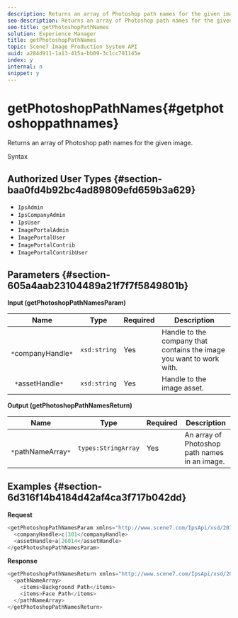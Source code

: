 ```yaml
---
description: Returns an array of Photoshop path names for the given image.
seo-description: Returns an array of Photoshop path names for the given image.
seo-title: getPhotoshopPathNames
solution: Experience Manager
title: getPhotoshopPathNames
topic: Scene7 Image Production System API
uuid: a284d911-1a13-415a-bb09-3c1cc701145e
index: y
internal: n
snippet: y
---
```


# getPhotoshopPathNames{#getphotoshoppathnames}

Returns an array of Photoshop path names for the given image.

 Syntax 

## Authorized User Types {#section-baa0fd4b92bc4ad89809efd659b3a629}

* `IpsAdmin` 
* `IpsCompanyAdmin` 
* `IpsUser` 
* `ImagePortalAdmin` 
* `ImagePortalUser` 
* `ImagePortalContrib` 
* `ImagePortalContribUser`

## Parameters {#section-605a4aab23104489a21f7f7f5849801b}

**Input (getPhotoshopPathNamesParam)** 

|  Name  | Type  | Required  | Description  |
|---|---|---|---|
|  ` *`companyHandle`*`  | `xsd:string`  | Yes  | Handle to the company that contains the image you want to work with.  |
|  ` *`assetHandle`*`  | `xsd:string`  | Yes  | Handle to the image asset.  |

**Output (getPhotoshopPathNamesReturn)** 

|  Name  | Type  | Required  | Description  |
|---|---|---|---|
|  ` *`pathNameArray`*`  | `types:StringArray`  | Yes  | An array of Photoshop path names in an image.  |

## Examples {#section-6d316f14b4184d42af4ca3f717b042dd}

**Request** 

```java
<getPhotoshopPathNamesParam xmlns="http://www.scene7.com/IpsApi/xsd/2012-07-31">
  <companyHandle>c|301</companyHandle>
  <assetHandle>a|26014</assetHandle>
</getPhotoshopPathNamesParam>
```

**Response** 

```java
<getPhotoshopPathNamesReturn xmlns="http://www.scene7.com/IpsApi/xsd/2012-07-31">
  <pathNameArray>
    <items>Background Path</items>
    <items>Face Path</items>
  </pathNameArray>
</getPhotoshopPathNamesReturn>
```

